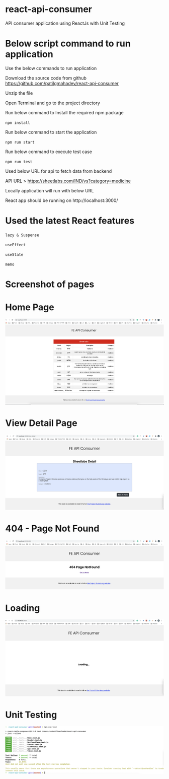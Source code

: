 # react-api-consumer

API consumer application using ReactJs with Unit Testing

# Below script command to run application

Use the below commands to run application

Download the source code from github
https://github.com/patilgmahadev/react-api-consumer

Unzip the file

Open Terminal and go to the project directory

Run below command to Install the required npm package

`npm install`

Run below command to start the application

`npm run start`

Run below command to execute test case

`npm run test`

Used below URL for api to fetch data from backend

API URL > https://sheetlabs.com/IND/vs?category=medicine

Locally application will run with below URL

React app should be running on http://localhost:3000/

# Used the latest React features

`lazy & Suspense`

`useEffect`

`useState`

`memo`

# Screenshot of pages

# Home Page
![List](https://github.com/patilgmahadev/react-api-consumer/blob/master/src/images/Home.png)

# View Detail Page
![View](https://github.com/patilgmahadev/react-api-consumer/blob/master/src/images/Detail.png)

# 404 - Page Not Found
![404](https://github.com/patilgmahadev/react-api-consumer/blob/master/src/images/404.png)

# Loading
![Unit Testing](https://github.com/patilgmahadev/react-api-consumer/blob/master/src/images/Loading.png)

# Unit Testing
![Unit Testing](https://github.com/patilgmahadev/react-api-consumer/blob/master/src/images/UnitTestCases.png)